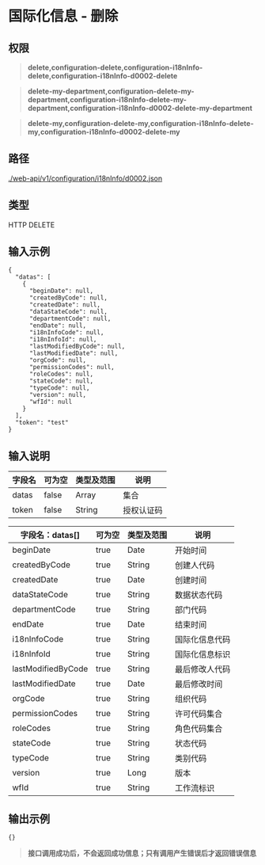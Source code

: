 # 国际化信息 - 删除

## 权限

> **delete,configuration-delete,configuration-i18nInfo-delete,configuration-i18nInfo-d0002-delete**

> **delete-my-department,configuration-delete-my-department,configuration-i18nInfo-delete-my-department,configuration-i18nInfo-d0002-delete-my-department**

> **delete-my,configuration-delete-my,configuration-i18nInfo-delete-my,configuration-i18nInfo-d0002-delete-my**

## 路径

[./web-api/v1/configuration/i18nInfo/d0002.json](./d0002.json)

## 类型

HTTP DELETE

## 输入示例

```
{
  "datas": [
    {
      "beginDate": null,
      "createdByCode": null,
      "createdDate": null,
      "dataStateCode": null,
      "departmentCode": null,
      "endDate": null,
      "i18nInfoCode": null,
      "i18nInfoId": null,
      "lastModifiedByCode": null,
      "lastModifiedDate": null,
      "orgCode": null,
      "permissionCodes": null,
      "roleCodes": null,
      "stateCode": null,
      "typeCode": null,
      "version": null,
      "wfId": null
    }
  ],
  "token": "test"
}
```

## 输入说明

字段名|可为空|类型及范围|说明
---|---|---|---
datas|false|Array|集合
token|false|String|授权认证码

字段名：datas[]|可为空|类型及范围|说明
---|---|---|---
beginDate|true|Date|开始时间
createdByCode|true|String|创建人代码
createdDate|true|Date|创建时间
dataStateCode|true|String|数据状态代码
departmentCode|true|String|部门代码
endDate|true|Date|结束时间
i18nInfoCode|true|String|国际化信息代码
i18nInfoId|true|String|国际化信息标识
lastModifiedByCode|true|String|最后修改人代码
lastModifiedDate|true|Date|最后修改时间
orgCode|true|String|组织代码
permissionCodes|true|String|许可代码集合
roleCodes|true|String|角色代码集合
stateCode|true|String|状态代码
typeCode|true|String|类别代码
version|true|Long|版本
wfId|true|String|工作流标识

## 输出示例

```
{}
```

> **接口调用成功后，不会返回成功信息；只有调用产生错误后才返回错误信息**